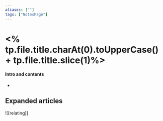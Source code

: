 ```yaml
---
aliases: [""]
tags: ["NotesPage"]
---
```


# <% tp.file.title.charAt(0).toUpperCase() + tp.file.title.slice(1)%>

#### Intro and contents
- 


## Expanded articles
![[relating]]